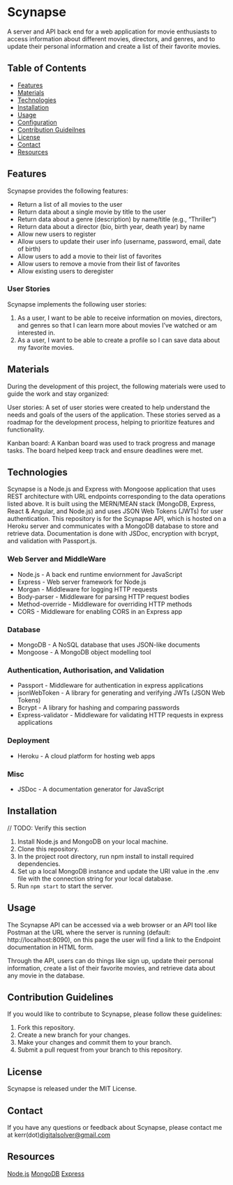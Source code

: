 # Scynapse

A server and API back end for a web application for movie enthusiasts to access information about different movies, directors, and genres, and to update their personal information and create a list of their favorite movies.

## Table of Contents

* [Features](https://github.com/Digital-Solver/movie-api/edit/main/README.md#Features)
* [Materials](https://github.com/Digital-Solver/movie-api/edit/main/README.md#Materials)
* [Technologies](https://github.com/Digital-Solver/movie-api/edit/main/README.md#Technologies)
* [Installation](https://github.com/Digital-Solver/movie-api/edit/main/README.md#Installation)
* [Usage](https://github.com/Digital-Solver/movie-api/edit/main/README.md#Usage)
* [Configuration](https://github.com/Digital-Solver/movie-api/edit/main/README.md#Configuration)
* [Contribution Guideilnes](https://github.com/Digital-Solver/movie-api/edit/main/README.md#Contribution)
* [License](https://github.com/Digital-Solver/movie-api/edit/main/README.md#License)
* [Contact](https://github.com/Digital-Solver/movie-api/edit/main/README.md#Contact)
* [Resources](https://github.com/Digital-Solver/movie-api/edit/main/README.md#Resources)

## Features

Scynapse provides the following features:

* Return a list of all movies to the user
* Return data about a single movie by title to the user
* Return data about a genre (description) by name/title (e.g., “Thriller”)
* Return data about a director (bio, birth year, death year) by name
* Allow new users to register
* Allow users to update their user info (username, password, email, date of birth)
* Allow users to add a movie to their list of favorites
* Allow users to remove a movie from their list of favorites
* Allow existing users to deregister

### User Stories

Scynapse implements the following user stories:

1. As a user, I want to be able to receive information on movies, directors, and genres so that I can learn more about movies I’ve watched or am interested in.
2. As a user, I want to be able to create a profile so I can save data about my favorite movies.

## Materials
During the development of this project, the following materials were used to guide the work and stay organized:

User stories: A set of user stories were created to help understand the needs and goals of the users of the application. These stories served as a roadmap for the development process, helping to prioritize features and functionality.

Kanban board: A Kanban board was used to track progress and manage tasks. The board helped keep track and ensure deadlines were met.

## Technologies

Scynapse is a Node.js and Express with Mongoose application that uses REST architecture with URL endpoints corresponding to the data operations listed above. It is built using the MERN/MEAN stack (MongoDB, Express, React & Angular, and Node.js) and uses JSON Web Tokens (JWTs) for user authentication. This repository is for the Scynapse API, which is hosted on a Heroku server and communicates with a MongoDB database to store and retrieve data. Documentation is done with JSDoc, encryption with bcrypt, and validation with Passport.js.

### Web Server and MiddleWare
* Node.js - A back end runtime enviornment for JavaScript
* Express - Web server framework for Node.js
* Morgan - Middleware for logging HTTP requests
* Body-parser - Middleware for parsing HTTP request bodies
* Method-override - Middleware for overriding HTTP methods
* CORS - Middleware for enabling CORS in an Express app

### Database
* MongoDB - A NoSQL database that uses JSON-like documents
* Mongoose - A MongoDB object modelling tool

### Authentication, Authorisation, and Validation
* Passport - Middleware for authentication in express applications
* jsonWebToken - A library for generating and verifying JWTs (JSON Web Tokens)
* Bcrypt - A library for hashing and comparing passwords
* Express-validator - Middleware for validating HTTP requests in express applications

### Deployment
* Heroku - A cloud platform for hosting web apps

### Misc
* JSDoc - A documentation generator for JavaScript

## Installation

// TODO: Verify this section

1. Install Node.js and MongoDB on your local machine.
2. Clone this repository.
3. In the project root directory, run npm install to install required dependencies.
4. Set up a local MongoDB instance and update the URI value in the .env file with the connection string for your local database.
5. Run `npm start` to start the server.

## Usage

The Scynapse API can be accessed via a web browser or an API tool like Postman at the URL where the server is running (default: http://localhost:8090), on this page the user will find a link to the Endpoint documentation in HTML form. 

Through the API, users can do things like sign up, update their personal information, create a list of their favorite movies, and retrieve data about any movie in the database.

## Contribution Guidelines

If you would like to contribute to Scynapse, please follow these guidelines:

1. Fork this repository.
2. Create a new branch for your changes.
3. Make your changes and commit them to your branch.
4. Submit a pull request from your branch to this repository.

## License

Scynapse is released under the MIT License.

## Contact

If you have any questions or feedback about Scynapse, please contact me at kerr(dot)digitalsolver@gmail.com

## Resources

[Node.js](https://nodejs.org/)
[MongoDB](https://www.mongodb.com/)
[Express](https://expressjs.com/)

